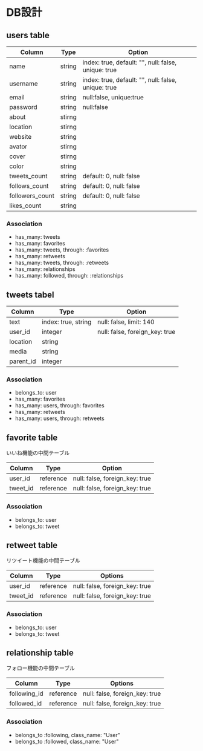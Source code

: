 # DB設計

## users table
|Column|Type|Option|
|------|----|------|
|name|string|index: true, default: "", null: false, unique: true|
|username|string|index: true, default: "", null: false, unique: true|
|email|string|null:false, unique:true|
|password|string|null:false|
|about|stirng||
|location|stirng||
|website|string||
|avator|stirng||
|cover|stirng||
|color|string||
|tweets_count|string|default: 0, null: false|
|follows_count|string|default: 0, null: false|
|followers_count|string|default: 0, null: false|
|likes_count|string||

### Association
- has_many: tweets
- has_many: favorites
- has_many: tweets, through: :favorites
- has_many: retweets
- has_many: tweets, through: :retweets
- has_many: relationships
- has_many: followed, through: :relationships

## tweets tabel
|Column|Type|Option|
|------|----|------|
|text|index: true, string|null: false, limit: 140|
|user_id|integer|null: false, foreign_key: true|
|location|string||
|media|string||
|parent_id|integer||

### Association
- belongs_to: user
- has_many: favorites
- has_many: users, through: favorites
- has_many: retweets
- has_many: users, through: retweets


## favorite table
いいね機能の中間テーブル

|Column|Type|Option|
|------|----|------|
|user_id|reference|null: false, foreign_key: true|
|tweet_id|reference|null: false, foreign_key: true|

### Association
- belongs_to: user
- belongs_to: tweet

## retweet table
リツイート機能の中間テーブル

|Column|Type|Options|
|------|----|-------|
|user_id|reference|null: false, foreign_key: true|
|tweet_id|reference|null: false, foreign_key: true|

### Association
- belongs_to: user
- belongs_to: tweet

## relationship table
フォロー機能の中間テーブル

|Column|Type|Options|
|------|----|-------|
|following_id|reference|null: false, foreign_key: true|
|followed_id|reference|null: false, foreign_key: true|

### Association
- belongs_to :following, class_name: "User"
- belongs_to :followed, class_name: "User"
